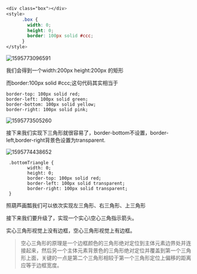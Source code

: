 ```css
<div class="box"></div>
<style>
      .box {
        width: 0;
        height: 0;
        border: 100px solid #ccc;
      }
</style>
```

![1595773096591](C:\Users\Arslan\AppData\Roaming\Typora\typora-user-images\1595773096591.png)

我们会得到一个width:200px height:200px 的矩形

而border:100px solid #ccc;这句代码其实相当于

```
border-top: 100px solid red;
border-left: 100px solid green;
border-bottom: 100px solid yellow;
border-right: 100px solid pink;
```

![1595773505260](C:\Users\Arslan\AppData\Roaming\Typora\typora-user-images\1595773505260.png)

接下来我们实现下三角形就很容易了，border-bottom不设置，border-left,border-right背景色设置为transparent.

![1595774438652](C:\Users\Arslan\AppData\Roaming\Typora\typora-user-images\1595774438652.png)

```
 .bottomTriangle {
        width: 0;
        height: 0;
        border-top: 100px solid red;
        border-left: 100px solid transparent;
        border-right: 100px solid transparent;
 }
```

照葫芦画瓢我们可以依次实现左三角形、右三角形、上三角形

接下来我们要升级了，实现一个实心\空心三角指示箭头。

实心三角形视觉上没有边框，空心三角形视觉上有边框。

> 空心三角形的原理是一个边框颜色的三角形绝对定位到主体元素边界处并连接起来，然后另一个主体元素背景色的三角形绝对定位并覆盖到第一个三角形上面，关键的一点是第二个三角形相较于第一个三角形定位上偏移的距离应等于边框宽度。

